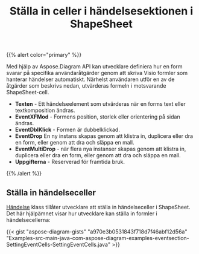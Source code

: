 ﻿---
title: Ställa in celler i händelsesektionen i ShapeSheet
type: docs
weight: 10
url: /sv/java/setting-cells-in-the-event-section-of-shapesheet/
---
{{% alert color="primary" %}} 

Med hjälp av Aspose.Diagram API kan utvecklare definiera hur en form svarar på specifika användaråtgärder genom att skriva Visio formler som hanterar händelser automatiskt. Närhelst användaren utför en av de åtgärder som beskrivs nedan, utvärderas formeln i motsvarande ShapeSheet-cell.

- **Texten** - Ett händelseelement som utvärderas när en forms text eller textkomposition ändras.
- **EventXFMod** - Formens position, storlek eller orientering på sidan ändras.
- **EventDblKlick** - Formen är dubbelklickad.
- **EventDrop** En ny instans skapas genom att klistra in, duplicera eller dra en form, eller genom att dra och släppa en mall.
- **EventMultiDrop** - när flera nya instanser skapas genom att klistra in, duplicera eller dra en form, eller genom att dra och släppa en mall.
- **Uppgifterna** - Reserverad för framtida bruk.

{{% /alert %}} 
## **Ställa in händelseceller**
[Händelse](https://reference.aspose.com/diagram/java/com.aspose.diagram/event) klass tillåter utvecklare att ställa in händelseceller i ShapeSheet. Det här hjälpämnet visar hur utvecklare kan ställa in formler i händelsecellerna:

{{< gist "aspose-diagram-gists" "a970e3b0531843f718d7f46abf12d56a" "Examples-src-main-java-com-aspose-diagram-examples-eventsection-SettingEventCells-SettingEventCells.java" >}}
